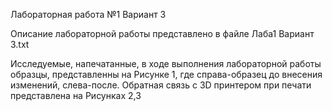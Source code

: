 Лабораторная работа №1 Вариант 3

Описание лабораторной работы представлено в файле Лаба1 Вариант 3.txt

Исследуемые, напечатанные, в ходе выполнения лабораторной работы образцы, представленны на Рисунке 1, где справа-образец до внесения изменений, слева-после. Обратная связь с 3D принтером при печати представлена на Рисунках 2,3
